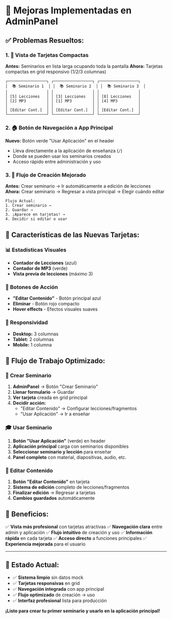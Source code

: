 # 🎯 Mejoras Implementadas en AdminPanel

## ✅ **Problemas Resueltos:**

### 1. 📱 **Vista de Tarjetas Compactas**
**Antes:** Seminarios en lista larga ocupando toda la pantalla
**Ahora:** Tarjetas compactas en grid responsivo (1/2/3 columnas)

```
┌─────────────────┐ ┌─────────────────┐ ┌─────────────────┐
│  📚 Seminario 1  │ │  📚 Seminario 2  │ │  📚 Seminario 3  │
│                 │ │                 │ │                 │
│ [5] Lecciones   │ │ [3] Lecciones   │ │ [8] Lecciones   │
│ [2] MP3         │ │ [1] MP3         │ │ [4] MP3         │
│                 │ │                 │ │                 │
│ [Editar Cont.]  │ │ [Editar Cont.]  │ │ [Editar Cont.]  │
└─────────────────┘ └─────────────────┘ └─────────────────┘
```

### 2. 🏠 **Botón de Navegación a App Principal**
**Nuevo:** Botón verde "Usar Aplicación" en el header
- Lleva directamente a la aplicación de enseñanza (`/`)
- Donde se pueden usar los seminarios creados
- Acceso rápido entre administración y uso

### 3. 🔄 **Flujo de Creación Mejorado**
**Antes:** Crear seminario → Ir automáticamente a edición de lecciones
**Ahora:** Crear seminario → Regresar a vista principal → Elegir cuándo editar

```
Flujo Actual:
1. Crear seminario → 
2. Guardar → 
3. ¡Aparece en tarjetas! → 
4. Decidir si editar o usar
```

## 🎨 **Características de las Nuevas Tarjetas:**

### 📊 **Estadísticas Visuales**
- **Contador de Lecciones** (azul)
- **Contador de MP3** (verde)
- **Vista previa de lecciones** (máximo 3)

### 🎯 **Botones de Acción**
- **"Editar Contenido"** - Botón principal azul
- **Eliminar** - Botón rojo compacto
- **Hover effects** - Efectos visuales suaves

### 📱 **Responsividad**
- **Desktop:** 3 columnas
- **Tablet:** 2 columnas  
- **Mobile:** 1 columna

## 🚀 **Flujo de Trabajo Optimizado:**

### 📝 **Crear Seminario**
1. **AdminPanel** → Botón "Crear Seminario"
2. **Llenar formulario** → Guardar
3. **Ver tarjeta** creada en grid principal
4. **Decidir acción:**
   - "Editar Contenido" → Configurar lecciones/fragmentos
   - "Usar Aplicación" → Ir a enseñar

### 🎓 **Usar Seminario**
1. **Botón "Usar Aplicación"** (verde) en header
2. **Aplicación principal** carga con seminarios disponibles
3. **Seleccionar seminario y lección** para enseñar
4. **Panel completo** con material, diapositivas, audio, etc.

### 🔧 **Editar Contenido**
1. **Botón "Editar Contenido"** en tarjeta
2. **Sistema de edición** completo de lecciones/fragmentos
3. **Finalizar edición** → Regresar a tarjetas
4. **Cambios guardados** automáticamente

## 🎯 **Beneficios:**

✅ **Vista más profesional** con tarjetas atractivas
✅ **Navegación clara** entre admin y aplicación
✅ **Flujo intuitivo** de creación y uso
✅ **Información rápida** en cada tarjeta
✅ **Acceso directo** a funciones principales
✅ **Experiencia mejorada** para el usuario

---

## 📱 **Estado Actual:**
- ✅ **Sistema limpio** sin datos mock
- ✅ **Tarjetas responsivas** en grid
- ✅ **Navegación integrada** con app principal
- ✅ **Flujo optimizado** de creación → uso
- ✅ **Interfaz profesional** lista para producción

**¡Listo para crear tu primer seminario y usarlo en la aplicación principal!**
